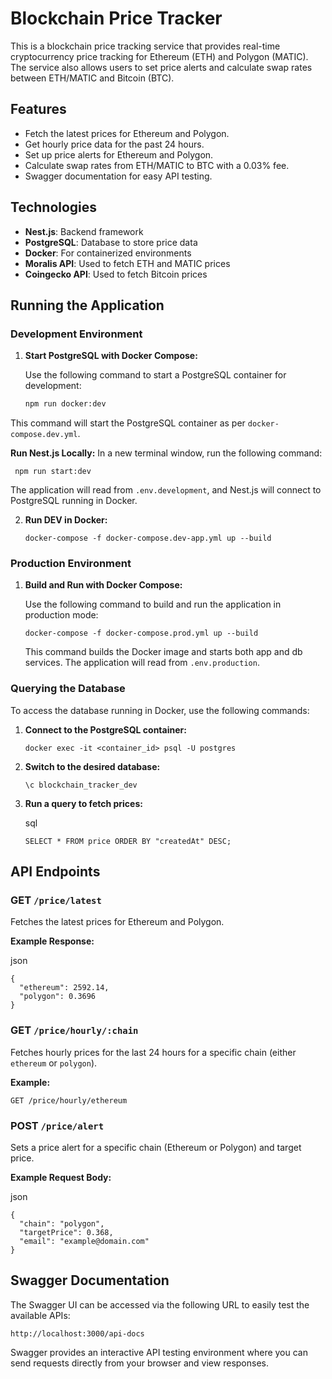 # Blockchain Price Tracker

This is a blockchain price tracking service that provides real-time cryptocurrency price tracking for Ethereum (ETH) and Polygon (MATIC). The service also allows users to set price alerts and calculate swap rates between ETH/MATIC and Bitcoin (BTC).

## Features

- Fetch the latest prices for Ethereum and Polygon.
- Get hourly price data for the past 24 hours.
- Set up price alerts for Ethereum and Polygon.
- Calculate swap rates from ETH/MATIC to BTC with a 0.03% fee.
- Swagger documentation for easy API testing.

## Technologies

- **Nest.js**: Backend framework
- **PostgreSQL**: Database to store price data
- **Docker**: For containerized environments
- **Moralis API**: Used to fetch ETH and MATIC prices
- **Coingecko API**: Used to fetch Bitcoin prices

## Running the Application

### Development Environment

1. **Start PostgreSQL with Docker Compose:**

   Use the following command to start a PostgreSQL container for development:

   ```bash
   npm run docker:dev
This command will start the PostgreSQL container as per `docker-compose.dev.yml`.

**Run Nest.js Locally:**
In a new terminal window, run the following command:

     npm run start:dev

The application will read from `.env.development`, and Nest.js will connect to PostgreSQL running in Docker.

2.  **Run DEV in Docker:**
    
    `docker-compose -f docker-compose.dev-app.yml up --build` 
    

### Production Environment

1.  **Build and Run with Docker Compose:**
    
    Use the following command to build and run the application in production mode:
    
    `docker-compose -f docker-compose.prod.yml up --build` 
    
    This command builds the Docker image and starts both app and db services. The application will read from `.env.production`.

### Querying the Database

To access the database running in Docker, use the following commands:

1.  **Connect to the PostgreSQL container:**
    
    `docker exec -it <container_id> psql -U postgres` 
    
2.  **Switch to the desired database:**
    
    `\c blockchain_tracker_dev` 
    
3.  **Run a query to fetch prices:**
    
    sql
    
    `SELECT * FROM price ORDER BY "createdAt" DESC;` 
    

## API Endpoints

### GET `/price/latest`

Fetches the latest prices for Ethereum and Polygon.

**Example Response:**

json

    {
      "ethereum": 2592.14,
      "polygon": 0.3696
    } 

### GET `/price/hourly/:chain`

Fetches hourly prices for the last 24 hours for a specific chain (either `ethereum` or `polygon`).

**Example:**

`GET /price/hourly/ethereum` 

### POST `/price/alert`

Sets a price alert for a specific chain (Ethereum or Polygon) and target price.

**Example Request Body:**

json

    {
      "chain": "polygon",
      "targetPrice": 0.368,
      "email": "example@domain.com"
    } 

## Swagger Documentation

The Swagger UI can be accessed via the following URL to easily test the available APIs:

`http://localhost:3000/api-docs` 

Swagger provides an interactive API testing environment where you can send requests directly from your browser and view responses.
